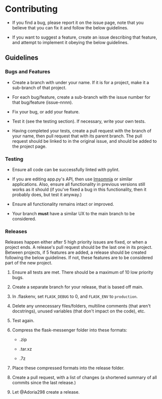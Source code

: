 # Contributing

- If you find a bug, please report it on the issue page, note that you believe that you can fix it and follow the below guidelines.

- If you want to suggest a feature, create an issue describing that feature, and attempt to implement it obeying the below guidelines.

## Guidelines

### Bugs and Features

- Create a branch with under your name. If it is for a project, make it a sub-branch of that project.

- For each bug/feature, create a sub-branch with the issue number for that bug/feature (issue-nnnn).

- Fix your bug, or add your feature.

- Test it (see the testing section). If necessary, write your own tests.

- Having completed your tests, create a pull request with the branch of your name, then pull request that with its parent branch. The pull request should be linked to in the original issue, and should be added to the project page. 

### Testing

- Ensure all code can be successfully linted with pylint.

- If you are editing app.py's API, then use [Imsomnia](https://www.imsomnia.rest) or similar applications. Also, ensure all functionality in previous versions still works as it should (if you've fixed a bug in this functionality, then it probably does, but test it anyway.)

- Ensure all functionality remains intact or improved.

- Your branch **must** have a similar UX to the main branch to be considered.

### Releases

Releases happen either after 5 high priority issues are fixed, or when a project ends. A release's pull request should be the last one in its project. Between projects, if 5 features are added, a release should be created following the below guidelines. If not, these features are to be considered part of the new project.

1. Ensure all tests are met. There should be a maximum of 10 low priority bugs.

2. Create a separate branch for your release, that is based off main.

3. In .flaskenv, set `FLASK_DEBUG` to 0, and `FLASK_ENV` to `production`.

4. Delete any unnecessary files/folders, multiline comments (that aren't docstrings), unused variables (that don't impact on the code), etc.

5. Test again.

6. Compress the flask-messenger folder into these formats:

     - .zip

     - .tar.xz
     
     - .7z

7. Place these compressed formats into the release folder.

8. Create a pull request, with a list of changes (a shortened summary of all commits since the last release.)

9. Let @Adoria298 create a release.
